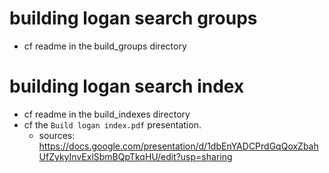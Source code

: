 # building logan search groups
- cf readme in the build_groups directory
# building logan search index
- cf readme in the build_indexes directory
- cf the `Build logan index.pdf` presentation.
    - sources: https://docs.google.com/presentation/d/1dbEnYADCPrdGqQoxZbahUfZykyInvExlSbmBQpTkqHU/edit?usp=sharing

